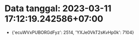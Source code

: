 # Data tanggal: 2023-03-11 17:12:19.242586+07:00

* {'ecuWVxPUBORGdFyz': 2514, 'YXJe0VkT2sKvHp0k': 7104}

